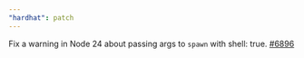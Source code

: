 ```yaml
---
"hardhat": patch
---
```


Fix a warning in Node 24 about passing args to `spawn` with shell: true. [#6896](https://github.com/NomicFoundation/hardhat/issues/6896)
